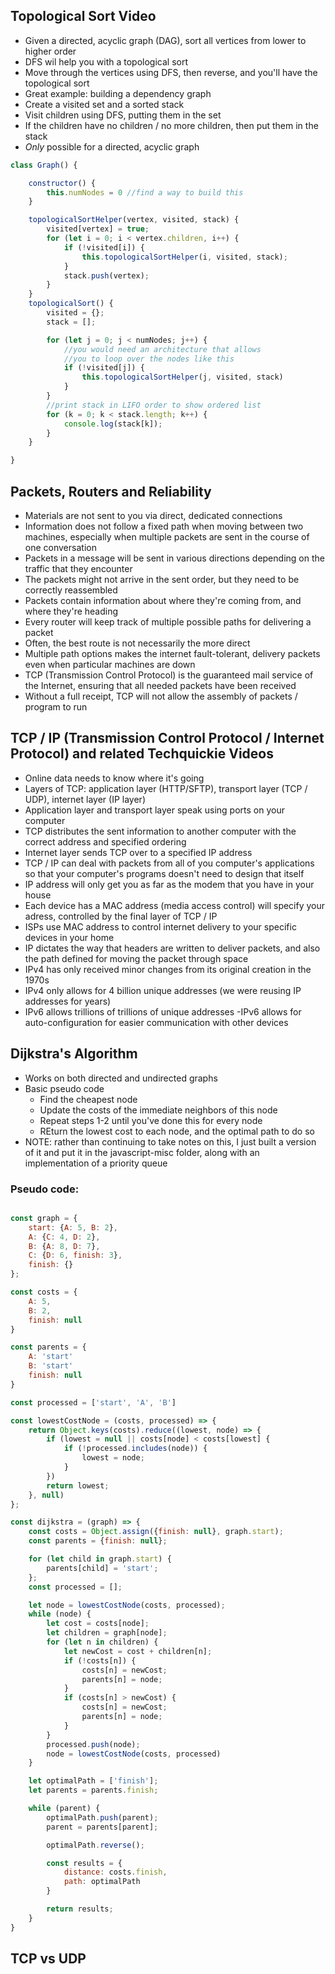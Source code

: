 ## Topological Sort Video

- Given a directed, acyclic graph (DAG), sort all vertices from lower to higher order
- DFS wil help you with a topological sort
- Move through the vertices using DFS, then reverse, and you'll have the topological sort
- Great example: building a dependency graph
- Create a visited set and a sorted stack
- Visit children using DFS, putting them in the set
- If the children have no children / no more children, then put them in the stack 
- _Only_ possible for a directed, acyclic graph

```javascript
class Graph() {

    constructor() {
        this.numNodes = 0 //find a way to build this
    }

    topologicalSortHelper(vertex, visited, stack) {
        visited[vertex] = true;
        for (let i = 0; i < vertex.children, i++) {
            if (!visited[i]) {
                this.topologicalSortHelper(i, visited, stack);
            }
            stack.push(vertex);
        }
    }
    topologicalSort() {
        visited = {};
        stack = [];

        for (let j = 0; j < numNodes; j++) {
            //you would need an architecture that allows 
            //you to loop over the nodes like this
            if (!visited[j]) {
                this.topologicalSortHelper(j, visited, stack)
            }
        }
        //print stack in LIFO order to show ordered list
        for (k = 0; k < stack.length; k++) {
            console.log(stack[k]);
        }
    }

}
```

## Packets, Routers and Reliability

- Materials are not sent to you via direct, dedicated connections
- Information does not follow a fixed path when moving between two machines, especially when multiple packets are sent in the course of one conversation
- Packets in a message will be sent in various directions depending on the traffic that they encounter 
- The packets might not arrive in the sent order, but they need to be correctly reassembled 
- Packets contain information about where they're coming from, and where they're heading 
- Every router will keep track of multiple possible paths for delivering a packet 
- Often, the best route is not necessarily the more direct
- Multiple path options makes the internet fault-tolerant, delivery packets even when particular machines are down
- TCP (Transmission Control Protocol) is the guaranteed mail service of the Internet, ensuring that all needed packets have been received 
- Without a full receipt, TCP will not allow the assembly of packets / program to run 

## TCP / IP (Transmission Control Protocol / Internet Protocol) and related Techquickie Videos

- Online data needs to know where it's going 
- Layers of TCP: application layer (HTTP/SFTP), transport layer (TCP / UDP), internet layer (IP layer)
- Application layer and transport layer speak using ports on your computer 
- TCP distributes the sent information to another computer with the correct address and specified ordering 
- Internet layer sends TCP over to a specified IP address
- TCP / IP can deal with packets from all of you computer's applications so that your computer's programs doesn't need to design that itself 
- IP address will only get you as far as the modem that you have in your house
- Each device has a MAC address (media access control) will specify your adress, controlled by the final layer of TCP / IP
- ISPs use MAC address to control internet delivery to your specific devices in your home 
- IP dictates the way that headers are written to deliver packets, and also the path defined for moving the packet through space 
- IPv4 has only received minor changes from its original creation in the 1970s 
- IPv4 only allows for 4 billion unique addresses (we were reusing IP addresses for years)
- IPv6 allows trillions of trillions of unique addresses
 -IPv6 allows for auto-configuration for easier communication with other devices 

## Dijkstra's Algorithm

- Works on both directed and undirected graphs
- Basic pseudo code
    - Find the cheapest node
    - Update the costs of the immediate neighbors of this node
    - Repeat steps 1-2 until you've done this for every node
    - REturn the lowest cost to each node, and the optimal path to do so
- NOTE: rather than continuing to take notes on this, I just built a version of it and put it in the javascript-misc folder, along with an implementation of a priority queue 

### Pseudo code:
```javascript

const graph = {
    start: {A: 5, B: 2},
    A: {C: 4, D: 2},
    B: {A: 8, D: 7},
    C: {D: 6, finish: 3},
    finish: {}
};

const costs = {
    A: 5,
    B: 2,
    finish: null
}

const parents = {
    A: 'start'
    B: 'start'
    finish: null
}

const processed = ['start', 'A', 'B']

const lowestCostNode = (costs, processed) => {
    return Object.keys(costs).reduce((lowest, node) => {
        if (lowest = null || costs[node] < costs[lowest] {
            if (!processed.includes(node)) {
                lowest = node;
            }
        })
        return lowest;
    }, null)
};

const dijkstra = (graph) => {
    const costs = Object.assign({finish: null}, graph.start);
    const parents = {finish: null};

    for (let child in graph.start) {
        parents[child] = 'start';
    };
    const processed = [];

    let node = lowestCostNode(costs, processed);
    while (node) {
        let cost = costs[node];
        let children = graph[node];
        for (let n in children) {
            let newCost = cost + children[n];
            if (!costs[n]) {
                costs[n] = newCost;
                parents[n] = node;
            }
            if (costs[n] > newCost) {
                costs[n] = newCost;
                parents[n] = node;
            }
        }
        processed.push(node);
        node = lowestCostNode(costs, processed)
    }

    let optimalPath = ['finish'];
    let parents = parents.finish;

    while (parent) {
        optimalPath.push(parent);
        parent = parents[parent];

        optimalPath.reverse();

        const results = {
            distance: costs.finish,
            path: optimalPath
        }

        return results;
    }
}


```

## TCP vs UDP